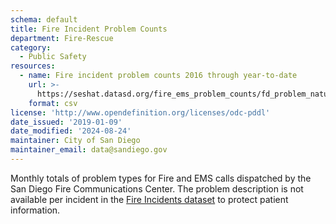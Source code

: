 ```yaml
---
schema: default
title: Fire Incident Problem Counts
department: Fire-Rescue
category:
  - Public Safety
resources:
  - name: Fire incident problem counts 2016 through year-to-date
    url: >-
      https://seshat.datasd.org/fire_ems_problem_counts/fd_problem_nature_agg_datasd.csv
    format: csv
license: 'http://www.opendefinition.org/licenses/odc-pddl'
date_issued: '2019-01-09'
date_modified: '2024-08-24'
maintainer: City of San Diego
maintainer_email: data@sandiego.gov
---
```

Monthly totals of problem types for Fire and EMS calls dispatched by the San Diego Fire Communications Center. The problem description is not available per incident in the [Fire Incidents dataset](/datasets/fire-incidents/) to protect patient information.
